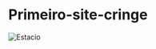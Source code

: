# Primeiro-site-cringe
![Estacio](https://github.com/Myloveken/Primeiro-site-cringe/assets/98883069/31cb4378-b897-4dae-9e09-688e1cc532ff)
